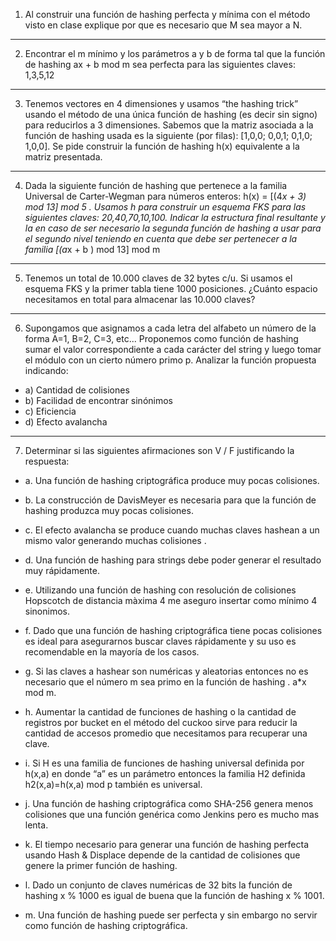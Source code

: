1. Al construir una función de hashing perfecta y mínima con el método visto en clase explique por que es necesario que M sea mayor a N.

---
2. Encontrar el m mínimo y los parámetros a y b de forma tal que la función de hashing ax + b mod m sea perfecta para las siguientes claves: 1,3,5,12

---
3. Tenemos vectores en 4 dimensiones y usamos “the hashing trick” usando el método de una única función de hashing (es decir sin signo) para reducirlos a 3 dimensiones. Sabemos que la matriz asociada a la función de hashing usada es la siguiente (por filas): [1,0,0; 0,0,1; 0,1,0; 1,0,0]. Se pide construir la función de hashing h(x) equivalente a la matriz presentada.

---
4. Dada la siguiente función de hashing que pertenece a la familia Universal de Carter-Wegman para números enteros: h(x) = [(4*x + 3) mod 13] mod 5 . Usamos h para construir un esquema FKS para las siguientes claves: 20,40,70,10,100. Indicar la estructura final resultante y la en caso de ser necesario la segunda función de hashing a usar para el segundo nivel teniendo en cuenta que debe ser pertenecer a la familia [(a*x + b ) mod 13] mod m

---
5. Tenemos un total de 10.000 claves de 32 bytes c/u. Si usamos el esquema FKS y la
primer tabla tiene 1000 posiciones. ¿Cuánto espacio necesitamos en total para
almacenar las 10.000 claves?

---
6. Supongamos que asignamos a cada letra del alfabeto un número de la forma A=1, B=2,
C=3, etc... Proponemos como función de hashing sumar el valor correspondiente a cada
carácter del string y luego tomar el módulo con un cierto número primo p. Analizar la
función propuesta indicando:
- a) Cantidad de colisiones
- b) Facilidad de encontrar sinónimos
- c) Eficiencia
- d) Efecto avalancha

---
7. Determinar si las siguientes afirmaciones son V / F justificando la respuesta:

- a. Una función de hashing criptográfica produce muy pocas colisiones.

- b. La construcción de DavisMeyer es necesaria para que la función de hashing produzca muy pocas colisiones.

- c. El efecto avalancha se produce cuando muchas claves hashean a un mismo valor generando muchas colisiones .

- d. Una función de hashing para strings debe poder generar el resultado muy rápidamente.

- e. Utilizando una función de hashing con resolución de colisiones Hopscotch de distancia màxima 4 me aseguro insertar como mínimo 4 sinonimos.

- f. Dado que una función de hashing criptográfica tiene pocas colisiones es ideal para asegurarnos buscar claves rápidamente y su uso es recomendable en la mayoría de los casos.

- g. Si las claves a hashear son numéricas y aleatorias entonces no es necesario que el número m sea primo en la función de hashing . a*x mod m.

- h. Aumentar la cantidad de funciones de hashing o la cantidad de registros por bucket en el método del cuckoo sirve para reducir la cantidad de accesos promedio que necesitamos para recuperar una clave.

- i. Si H es una familia de funciones de hashing universal definida por h(x,a) en donde “a” es un parámetro entonces la familia H2 definida h2(x,a)=h(x,a) mod p también es universal.

- j. Una función de hashing criptográfica como SHA-256 genera menos colisiones que una función genérica como Jenkins pero es mucho mas lenta.

- k. El tiempo necesario para generar una función de hashing perfecta usando Hash & Displace depende de la cantidad de colisiones que genere la primer función de hashing.

- l. Dado un conjunto de claves numéricas de 32 bits la función de hashing x % 1000 es igual de buena que la función de hashing x % 1001.

- m. Una función de hashing puede ser perfecta y sin embargo no servir como función de hashing criptográfica.